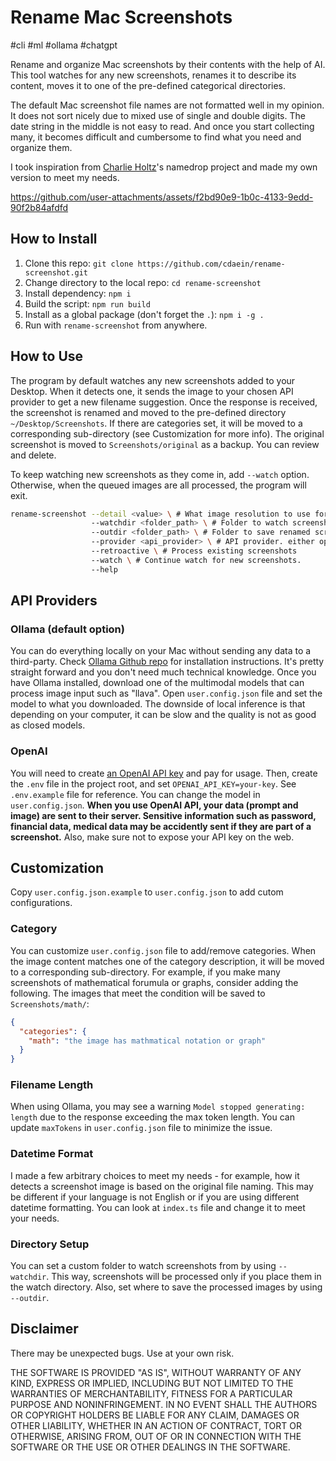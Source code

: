 # Rename Mac Screenshots

#cli #ml #ollama #chatgpt

Rename and organize Mac screenshots by their contents with the help of AI. This tool watches for any new screenshots, renames it to describe its content, moves it to one of the pre-defined categorical directories.

The default Mac screenshot file names are not formatted well in my opinion. It does not sort nicely due to mixed use of single and double digits. The date string in the middle is not easy to read. And once you start collecting many, it becomes difficult and cumbersome to find what you need and organize them.

I took inspiration from [Charlie Holtz](https://x.com/charliebholtz/status/1737667912784134344?s=20)'s namedrop project and made my own version to meet my needs.

https://github.com/user-attachments/assets/f2bd90e9-1b0c-4133-9edd-90f2b84afdfd

## How to Install

1. Clone this repo: `git clone https://github.com/cdaein/rename-screenshot.git`
1. Change directory to the local repo: `cd rename-screenshot`
1. Install dependency: `npm i`
1. Build the script: `npm run build`
1. Install as a global package (don't forget the `.`): `npm i -g .`
1. Run with `rename-screenshot` from anywhere.

## How to Use

The program by default watches any new screenshots added to your Desktop. When it detects one, it sends the image to your chosen API provider to get a new filename suggestion. Once the response is received, the screenshot is renamed and moved to the pre-defined directory `~/Desktop/Screenshots`. If there are categories set, it will be moved to a corresponding sub-directory (see Customization for more info). The original screenshot is moved to `Screenshots/original` as a backup. You can review and delete.

To keep watching new screenshots as they come in, add `--watch` option. Otherwise, when the queued images are all processed, the program will exit.

```sh
rename-screenshot --detail <value> \ # What image resolution to use for inference. default: low
                  --watchdir <folder_path> \ # Folder to watch screenshots from. default: ~/Desktop
                  --outdir <folder_path> \ # Folder to save renamed screenshots to. default: <watch_dir>/Screenshots
                  --provider <api_provider> \ # API provider. either openai or ollama. default: ollama
                  --retroactive \ # Process existing screenshots
                  --watch \ # Continue watch for new screenshots.
                  --help
```

## API Providers

### Ollama (default option)

You can do everything locally on your Mac without sending any data to a third-party. Check [Ollama Github repo](https://github.com/ollama/ollama) for installation instructions. It's pretty straight forward and you don't need much technical knowledge. Once you have Ollama installed, download one of the multimodal models that can process image input such as "llava". Open `user.config.json` file and set the model to what you downloaded. The downside of local inference is that depending on your computer, it can be slow and the quality is not as good as closed models.

### OpenAI

You will need to create [an OpenAI API key](https://platform.openai.com/) and pay for usage. Then, create the `.env` file in the project root, and set `OPENAI_API_KEY=your-key`. See `.env.example` file for reference. You can change the model in `user.config.json`. **When you use OpenAI API, your data (prompt and image) are sent to their server. Sensitive information such as password, financial data, medical data may be accidently sent if they are part of a screenshot.** Also, make sure not to expose your API key on the web.

## Customization

Copy `user.config.json.example` to `user.config.json` to add cutom configurations.

### Category

You can customize `user.config.json` file to add/remove categories. When the image content matches one of the category description, it will be moved to a corresponding sub-directory. For example, if you make many screenshots of mathematical forumula or graphs, consider adding the following. The images that meet the condition will be saved to `Screenshots/math/`:

```json
{
  "categories": {
    "math": "the image has mathmatical notation or graph"
  }
}
```

### Filename Length

When using Ollama, you may see a warning `Model stopped generating: length` due to the response exceeding the max token length. You can update `maxTokens` in `user.config.json` file to minimize the issue.

### Datetime Format

I made a few arbitrary choices to meet my needs - for example, how it detects a screenshot image is based on the original file naming. This may be different if your language is not English or if you are using different datetime formatting. You can look at `index.ts` file and change it to meet your needs.

### Directory Setup

You can set a custom folder to watch screenshots from by using `--watchdir`. This way, screenshots will be processed only if you place them in the watch directory. Also, set where to save the processed images by using `--outdir`.

## Disclaimer

There may be unexpected bugs. Use at your own risk.

THE SOFTWARE IS PROVIDED "AS IS", WITHOUT WARRANTY OF ANY KIND, EXPRESS OR IMPLIED, INCLUDING BUT NOT LIMITED TO THE WARRANTIES OF MERCHANTABILITY, FITNESS FOR A PARTICULAR PURPOSE AND NONINFRINGEMENT. IN NO EVENT SHALL THE AUTHORS OR COPYRIGHT HOLDERS BE LIABLE FOR ANY CLAIM, DAMAGES OR OTHER LIABILITY, WHETHER IN AN ACTION OF CONTRACT, TORT OR OTHERWISE, ARISING FROM, OUT OF OR IN CONNECTION WITH THE SOFTWARE OR THE USE OR OTHER DEALINGS IN THE SOFTWARE.
